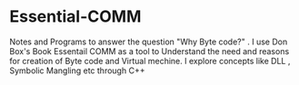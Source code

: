 # Essential-COMM
Notes and Programs to answer the question "Why Byte code?" . I use Don Box's Book Essentail COMM as a tool to Understand the need and reasons for creation of Byte code and Virtual mechine.
I explore concepts like DLL , Symbolic Mangling etc through C++
